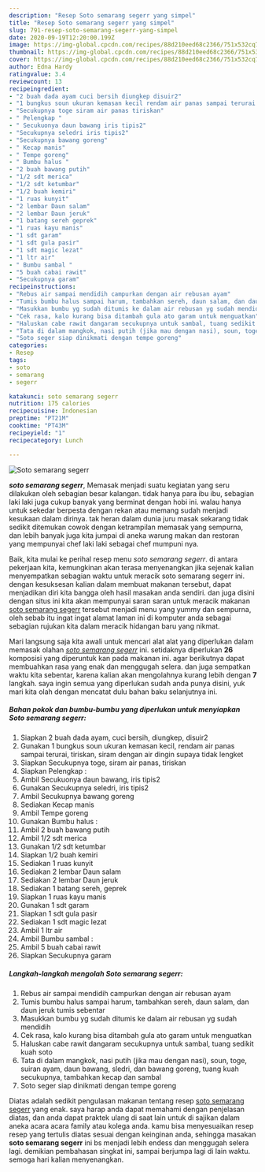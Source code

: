 ```yaml
---
description: "Resep Soto semarang segerr yang simpel"
title: "Resep Soto semarang segerr yang simpel"
slug: 791-resep-soto-semarang-segerr-yang-simpel
date: 2020-09-19T12:20:00.199Z
image: https://img-global.cpcdn.com/recipes/88d210eed68c2366/751x532cq70/soto-semarang-segerr-foto-resep-utama.jpg
thumbnail: https://img-global.cpcdn.com/recipes/88d210eed68c2366/751x532cq70/soto-semarang-segerr-foto-resep-utama.jpg
cover: https://img-global.cpcdn.com/recipes/88d210eed68c2366/751x532cq70/soto-semarang-segerr-foto-resep-utama.jpg
author: Edna Hardy
ratingvalue: 3.4
reviewcount: 13
recipeingredient:
- "2 buah dada ayam cuci bersih diungkep disuir2"
- "1 bungkus soun ukuran kemasan kecil rendam air panas sampai terurai tiriskan siram dengan air dingin supaya tidak lengket"
- "Secukupnya toge siram air panas tiriskan"
- " Pelengkap "
- " Secukuonya daun bawang iris tipis2"
- "Secukupnya seledri iris tipis2"
- "Secukupnya bawang goreng"
- " Kecap manis"
- " Tempe goreng"
- " Bumbu halus "
- "2 buah bawang putih"
- "1/2 sdt merica"
- "1/2 sdt ketumbar"
- "1/2 buah kemiri"
- "1 ruas kunyit"
- "2 lembar Daun salam"
- "2 lembar Daun jeruk"
- "1 batang sereh geprek"
- "1 ruas kayu manis"
- "1 sdt garam"
- "1 sdt gula pasir"
- "1 sdt magic lezat"
- "1 ltr air"
- " Bumbu sambal "
- "5 buah cabai rawit"
- "Secukupnya garam"
recipeinstructions:
- "Rebus air sampai mendidih campurkan dengan air rebusan ayam"
- "Tumis bumbu halus sampai harum, tambahkan sereh, daun salam, dan daun jeruk tumis sebentar"
- "Masukkan bumbu yg sudah ditumis ke dalam air rebusan yg sudah mendidih"
- "Cek rasa, kalo kurang bisa ditambah gula ato garam untuk menguatkan"
- "Haluskan cabe rawit dangaram secukupnya untuk sambal, tuang sedikit kuah soto"
- "Tata di dalam mangkok, nasi putih (jika mau dengan nasi), soun, toge, suiran ayam, daun bawang, sledri, dan bawang goreng, tuang kuah secukupnya, tambahkan kecap dan sambal"
- "Soto seger siap dinikmati dengan tempe goreng"
categories:
- Resep
tags:
- soto
- semarang
- segerr

katakunci: soto semarang segerr 
nutrition: 175 calories
recipecuisine: Indonesian
preptime: "PT21M"
cooktime: "PT43M"
recipeyield: "1"
recipecategory: Lunch

---
```



![Soto semarang segerr](https://img-global.cpcdn.com/recipes/88d210eed68c2366/751x532cq70/soto-semarang-segerr-foto-resep-utama.jpg)

<b><i>soto semarang segerr</i></b>, Memasak menjadi suatu kegiatan yang seru dilakukan oleh sebagian besar kalangan. tidak hanya para ibu ibu, sebagian laki laki juga cukup banyak yang berminat dengan hobi ini. walau hanya untuk sekedar berpesta dengan rekan atau memang sudah menjadi kesukaan dalam dirinya. tak heran dalam dunia juru masak sekarang tidak sedikit ditemukan cowok dengan ketrampilan memasak yang sempurna, dan lebih banyak juga kita jumpai di aneka warung makan dan restoran yang mempunyai chef laki laki sebagai chef mumpuni nya.



Baik, kita mulai ke perihal resep menu <i>soto semarang segerr</i>. di antara pekerjaan kita, kemungkinan akan terasa menyenangkan jika sejenak kalian menyempatkan sebagian waktu untuk meracik soto semarang segerr ini. dengan kesuksesan kalian dalam membuat makanan tersebut, dapat menjadikan diri kita bangga oleh hasil masakan anda sendiri. dan juga disini dengan situs ini kita akan mempunyai saran saran untuk meracik makanan <u>soto semarang segerr</u> tersebut menjadi menu yang yummy dan sempurna, oleh sebab itu ingat ingat alamat laman ini di komputer anda sebagai sebagian rujukan kita dalam meracik hidangan baru yang nikmat.


Mari langsung saja kita awali untuk mencari alat alat yang diperlukan dalam memasak olahan <u><i>soto semarang segerr</i></u> ini. setidaknya diperlukan <b>26</b> komposisi yang diperuntuk kan pada makanan ini. agar berikutnya dapat membuahkan rasa yang enak dan menggugah selera. dan juga sempatkan waktu kita sebentar, karena kalian akan mengolahnya kurang lebih dengan <b>7</b> langkah. saya ingin semua yang diperlukan sudah anda punya disini, yuk mari kita olah dengan mencatat dulu bahan baku selanjutnya ini.

<!--inarticleads1-->

##### Bahan pokok dan bumbu-bumbu yang diperlukan untuk menyiapkan Soto semarang segerr:

1. Siapkan 2 buah dada ayam, cuci bersih, diungkep, disuir2
1. Gunakan 1 bungkus soun ukuran kemasan kecil, rendam air panas sampai terurai, tiriskan, siram dengan air dingin supaya tidak lengket
1. Siapkan Secukupnya toge, siram air panas, tiriskan
1. Siapkan  Pelengkap :
1. Ambil  Secukuonya daun bawang, iris tipis2
1. Gunakan Secukupnya seledri, iris tipis2
1. Ambil Secukupnya bawang goreng
1. Sediakan  Kecap manis
1. Ambil  Tempe goreng
1. Gunakan  Bumbu halus :
1. Ambil 2 buah bawang putih
1. Ambil 1/2 sdt merica
1. Gunakan 1/2 sdt ketumbar
1. Siapkan 1/2 buah kemiri
1. Sediakan 1 ruas kunyit
1. Sediakan 2 lembar Daun salam
1. Sediakan 2 lembar Daun jeruk
1. Sediakan 1 batang sereh, geprek
1. Siapkan 1 ruas kayu manis
1. Gunakan 1 sdt garam
1. Siapkan 1 sdt gula pasir
1. Sediakan 1 sdt magic lezat
1. Ambil 1 ltr air
1. Ambil  Bumbu sambal :
1. Ambil 5 buah cabai rawit
1. Siapkan Secukupnya garam




<!--inarticleads2-->

##### Langkah-langkah mengolah Soto semarang segerr:

1. Rebus air sampai mendidih campurkan dengan air rebusan ayam
1. Tumis bumbu halus sampai harum, tambahkan sereh, daun salam, dan daun jeruk tumis sebentar
1. Masukkan bumbu yg sudah ditumis ke dalam air rebusan yg sudah mendidih
1. Cek rasa, kalo kurang bisa ditambah gula ato garam untuk menguatkan
1. Haluskan cabe rawit dangaram secukupnya untuk sambal, tuang sedikit kuah soto
1. Tata di dalam mangkok, nasi putih (jika mau dengan nasi), soun, toge, suiran ayam, daun bawang, sledri, dan bawang goreng, tuang kuah secukupnya, tambahkan kecap dan sambal
1. Soto seger siap dinikmati dengan tempe goreng




Diatas adalah sedikit pengulasan makanan tentang resep <u>soto semarang segerr</u> yang enak. saya harap anda dapat memahami dengan penjelasan diatas, dan anda dapat praktek ulang di saat lain untuk di sajikan dalam aneka acara acara family atau kolega anda. kamu bisa menyesuaikan resep resep yang tertulis diatas sesuai dengan keinginan anda, sehingga masakan <b>soto semarang segerr</b> ini bs menjadi lebih endess dan menggugah selera lagi. demikian pembahasan singkat ini, sampai berjumpa lagi di lain waktu. semoga hari kalian menyenangkan.
